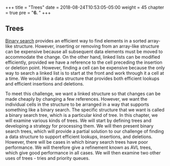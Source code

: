 +++
title = "Trees"
date = 2018-08-24T10:53:05-05:00
weight = 45
chapter = true
pre = "<b>6. </b>"
+++

## Trees

[Binary search](/dictionaries/binary-search) provides an efficient way to find elements in a sorted array-like structure. However, inserting or removing from an array-like structure can be expensive because all subsequent data elements must be moved to accommodate the change. On the other hand, linked lists can be modified efficiently, provided we have a reference to the cell preceding the insertion or deletion point. However, finding a cell can be expensive because the only way to search a linked list is to start at the front and work through it a cell at a time. We would like a data structure that provides both efficient lookups and efficient insertions and deletions.

To meet this challenge, we want a linked structure so that changes can be made cheaply by changing a few references. However, we want the individual cells in the structure to be arranged in a way that supports something like a binary search. The specific structure that we want is called a binary search tree, which is a particular kind of tree.
In this chapter, we will examine various kinds of trees. We will start by defining trees and developing a strategy for processing them. We will then present binary search trees, which will provide a partial solution to our challenge of finding a data structure to support efficient lookups, insertions, and deletions. However, there will be cases in which binary search trees have poor performance. We will therefore give a refinement known as AVL trees, which give good performance in all cases. We will then examine two other uses of trees - tries and priority queues. 
